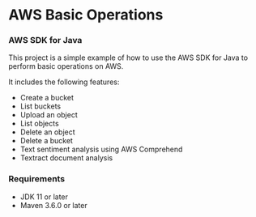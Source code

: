 # AWS Basic Operations
### AWS SDK for Java

This project is a simple example of how to use the AWS SDK for Java to perform basic operations on AWS.

It includes the following features:

* Create a bucket
* List buckets
* Upload an object
* List objects
* Delete an object
* Delete a bucket
* Text sentiment analysis using AWS Comprehend
* Textract document analysis

### Requirements

* JDK 11 or later
* Maven 3.6.0 or later
